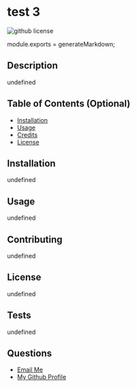 # test 3

  ![github license](https://img.shields.io/badge/License-IBM-yellow.svg)  

module.exports = generateMarkdown;

## Description
 
undefined 

## Table of Contents (Optional)
 
- [Installation](#installation)
- [Usage](#usage)
- [Credits](#credits)
- [License](#license)

## Installation

undefined

## Usage

undefined 

## Contributing

undefined 

## License

undefined
 
## Tests

 undefined

 ## Questions
   <ul>
     <li> <a href='mailto://8989@8989.com?subject="contact me"&body="hi"'> Email Me </a>  </li>
     <li> <a href='https://github.com/dantean'> My Github Profile </a>   </li> 
  </ul>

